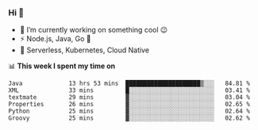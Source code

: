 ### Hi 👋

<!--
**nodejh/nodejh** is a ✨ _special_ ✨ repository because its `README.md` (this file) appears on your GitHub profile.

Here are some ideas to get you started:

- 🔭 I’m currently working on ...
- 🌱 I’m currently learning ...
- 👯 I’m looking to collaborate on ...
- 🤔 I’m looking for help with ...
- 💬 Ask me about ...
- 📫 How to reach me: ...
- 😄 Pronouns: ...
- ⚡ Fun fact: ...
-->

- 🔭 I’m currently working on something cool :wink:
- ⚡ Node.js, Java, Go :thought_balloon:
- 🤖 Serverless, Kubernetes, Cloud Native

📊 **This week I spent my time on**

<!--START_SECTION:waka-->

```text
Java             13 hrs 53 mins  █████████████████████▒░░░   84.81 %
XML              33 mins         █░░░░░░░░░░░░░░░░░░░░░░░░   03.41 %
textmate         29 mins         ▓░░░░░░░░░░░░░░░░░░░░░░░░   03.04 %
Properties       26 mins         ▓░░░░░░░░░░░░░░░░░░░░░░░░   02.65 %
Python           25 mins         ▓░░░░░░░░░░░░░░░░░░░░░░░░   02.64 %
Groovy           25 mins         ▓░░░░░░░░░░░░░░░░░░░░░░░░   02.62 %
```

<!--END_SECTION:waka-->


<!--
:traffic_light: **Visitors**

![visitors](https://visitor-badge.glitch.me/badge?page_id=nodejh.nodejh)
-->
